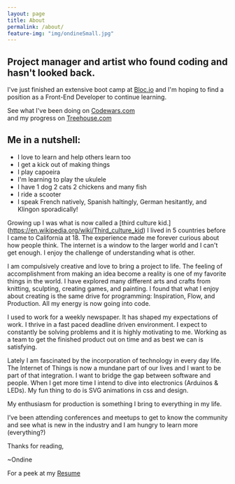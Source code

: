 ```yaml
---
layout: page
title: About
permalink: /about/
feature-img: "img/ondineSmall.jpg"
---
```


## Project manager and artist who found coding and hasn't looked back.

I've just finished an extensive boot camp at [Bloc.io](https://www.coursereport.com/schools/bloc) and I'm hoping to find a position as a Front-End Developer to continue learning.  

See what I've been doing on [Codewars.com](https://www.codewars.com/users/RobotMermaid)  
and my progress on [Treehouse.com](https://teamtreehouse.com/ondinemagalirangel)


## Me in a nutshell:

* I love to learn and help others learn too
* I get a kick out of making things
* I play capoeira
* I'm learning to play the ukulele
* I have 1 dog 2 cats 2 chickens and many fish
* I ride a scooter
* I speak French natively, Spanish haltingly, German hesitantly, and Klingon sporadically!


Growing up I was what is now called a [third culture kid.] (https://en.wikipedia.org/wiki/Third_culture_kid)  I lived in 5 countries before I came to California at 18. The experience made me forever curious about how people think. The internet is a window to the larger world and I can't get enough. I enjoy the challenge of understanding what is other.

I am compulsively creative and love to bring a project to life. The feeling of accomplishment from making an idea become a reality is one of my favorite things in the world. I have explored many different arts and crafts from knitting, sculpting, creating games, and painting.  I found that what I enjoy about creating is the same drive for programming: Inspiration, Flow, and Production. All my energy is now going into code.

I used to work for a weekly newspaper. It has shaped my expectations of work. I thrive in a  fast paced deadline driven environment. I expect to constantly be solving problems and it is highly motivating to me. Working as a team to get the finished product out on time and as best we can is satisfying.

Lately I am fascinated by the incorporation of technology in every day life. The Internet of Things is now a mundane part of our lives and I want to be part of that integration. I want to bridge the gap between software and people.
When I get more time I intend to dive into electronics (Arduinos & LEDs).
My fun thing to do is SVG animations in css and design.

My enthusiasm for production is something I bring to everything in my life.

I’ve been attending conferences and meetups to get to know the community and see what is new in the industry and I am hungry to learn more (everything?)  

Thanks for reading,

~Ondine


For a peek at my [Resume](https://goo.gl/ghqBAX)  
